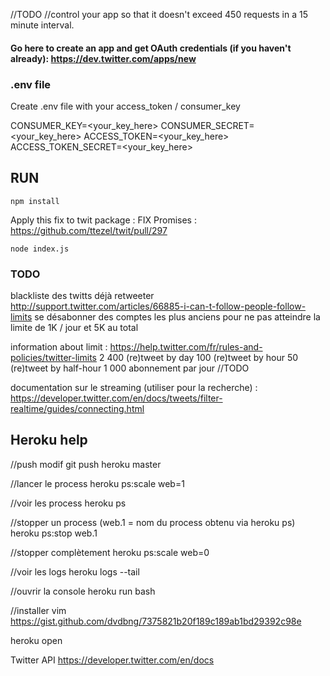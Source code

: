 //TODO
//control your app so that it doesn't exceed 450 requests in a 15 minute interval.

#### Go here to create an app and get OAuth credentials (if you haven't already): https://dev.twitter.com/apps/new

### .env file
Create .env file with your access_token / consumer_key

CONSUMER_KEY=<your_key_here>
CONSUMER_SECRET=<your_key_here>
ACCESS_TOKEN=<your_key_here>
ACCESS_TOKEN_SECRET=<your_key_here>

## RUN

`npm install`

Apply this fix to twit package : FIX Promises : https://github.com/ttezel/twit/pull/297

`node index.js`


### TODO
blackliste des twitts déjà retweeter
http://support.twitter.com/articles/66885-i-can-t-follow-people-follow-limits
se désabonner des comptes les plus anciens pour ne pas atteindre la limite de 1K / jour et 5K au total

information about limit : https://help.twitter.com/fr/rules-and-policies/twitter-limits
 2 400 (re)tweet by day
 100 (re)tweet by hour
 50 (re)tweet by half-hour
 1 000 abonnement par jour //TODO

documentation sur le streaming (utiliser pour la recherche) : https://developer.twitter.com/en/docs/tweets/filter-realtime/guides/connecting.html


## Heroku help

//push modif
git push heroku master

//lancer le process
heroku ps:scale web=1

//voir les process
heroku ps

//stopper un process (web.1 = nom du process obtenu via heroku ps)
heroku ps:stop web.1

//stopper complètement
heroku ps:scale web=0

//voir les logs
heroku logs --tail

//ouvrir la console
heroku run bash

//installer vim
https://gist.github.com/dvdbng/7375821b20f189c189ab1bd29392c98e

heroku open


Twitter API https://developer.twitter.com/en/docs
